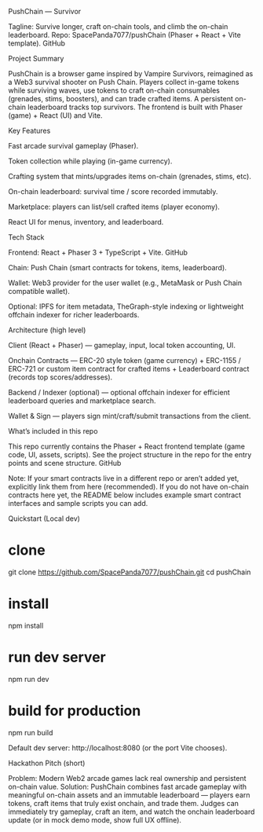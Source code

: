 PushChain — Survivor

Tagline: Survive longer, craft on-chain tools, and climb the on-chain leaderboard.
Repo: SpacePanda7077/pushChain (Phaser + React + Vite template).
GitHub

Project Summary

PushChain is a browser game inspired by Vampire Survivors, reimagined as a Web3 survival shooter on Push Chain. Players collect in-game tokens while surviving waves, use tokens to craft on-chain consumables (grenades, stims, boosters), and can trade crafted items. A persistent on-chain leaderboard tracks top survivors. The frontend is built with Phaser (game) + React (UI) and Vite.

Key Features

Fast arcade survival gameplay (Phaser).

Token collection while playing (in-game currency).

Crafting system that mints/upgrades items on-chain (grenades, stims, etc).

On-chain leaderboard: survival time / score recorded immutably.

Marketplace: players can list/sell crafted items (player economy).

React UI for menus, inventory, and leaderboard.

Tech Stack

Frontend: React + Phaser 3 + TypeScript + Vite.
GitHub

Chain: Push Chain (smart contracts for tokens, items, leaderboard).

Wallet: Web3 provider for the user wallet (e.g., MetaMask or Push Chain compatible wallet).

Optional: IPFS for item metadata, TheGraph-style indexing or lightweight offchain indexer for richer leaderboards.

Architecture (high level)

Client (React + Phaser) — gameplay, input, local token accounting, UI.

Onchain Contracts — ERC-20 style token (game currency) + ERC-1155 / ERC-721 or custom item contract for crafted items + Leaderboard contract (records top scores/addresses).

Backend / Indexer (optional) — optional offchain indexer for efficient leaderboard queries and marketplace search.

Wallet & Sign — players sign mint/craft/submit transactions from the client.

What’s included in this repo

This repo currently contains the Phaser + React frontend template (game code, UI, assets, scripts). See the project structure in the repo for the entry points and scene structure.
GitHub

Note: If your smart contracts live in a different repo or aren’t added yet, explicitly link them from here (recommended). If you do not have on-chain contracts here yet, the README below includes example smart contract interfaces and sample scripts you can add.

Quickstart (Local dev)

# clone

git clone https://github.com/SpacePanda7077/pushChain.git
cd pushChain

# install

npm install

# run dev server

npm run dev

# build for production

npm run build

Default dev server: http://localhost:8080 (or the port Vite chooses).

Hackathon Pitch (short)

Problem: Modern Web2 arcade games lack real ownership and persistent on-chain value.
Solution: PushChain combines fast arcade gameplay with meaningful on-chain assets and an immutable leaderboard — players earn tokens, craft items that truly exist onchain, and trade them. Judges can immediately try gameplay, craft an item, and watch the onchain leaderboard update (or in mock demo mode, show full UX offline).
